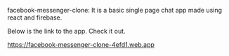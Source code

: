 facebook-messenger-clone: 
It is a basic single page chat app made using react and firebase.

Below is the link to the app. Check it out. 

https://facebook-messenger-clone-4efd1.web.app
